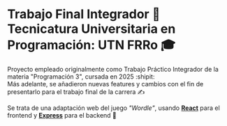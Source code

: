 # Trabajo Final Integrador 📜<br>Tecnicatura Universitaria en Programación: UTN FRRo 🎓
Proyecto empleado originalmente como Trabajo Práctico Integrador de la materia "Programación 3", cursada en 2025 :shipit:  
Más adelante, se añadieron nuevas features y cambios con el fin de presentarlo para el trabajo final de la carrera ✍️  

Se trata de una adaptación web del juego _"Wordle"_, usando <ins>**React**</ins> para el frontend y <ins>**Express**</ins> para el backend 🧩
